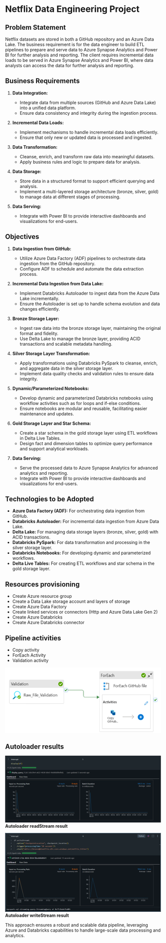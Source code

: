 # Netflix Data Engineering Project

## Problem Statement

Netflix datasets are stored in both a GitHub repository and an Azure Data Lake. The business requirement is for the data engineer to build ETL pipelines to prepare and serve data to Azure Synapse Analytics and Power BI for further analysis and reporting. The client requires incremental data loads to be served in Azure Synapse Analytics and Power BI, where data analysts can access the data for further analysis and reporting.

## Business Requirements

1. **Data Integration:**
   - Integrate data from multiple sources (GitHub and Azure Data Lake) into a unified data platform.
   - Ensure data consistency and integrity during the ingestion process.

2. **Incremental Data Loads:**
   - Implement mechanisms to handle incremental data loads efficiently.
   - Ensure that only new or updated data is processed and ingested.

3. **Data Transformation:**
   - Cleanse, enrich, and transform raw data into meaningful datasets.
   - Apply business rules and logic to prepare data for analysis.

4. **Data Storage:**
   - Store data in a structured format to support efficient querying and analysis.
   - Implement a multi-layered storage architecture (bronze, silver, gold) to manage data at different stages of processing.

5. **Data Serving:**
   - Integrate with Power BI to provide interactive dashboards and visualizations for end-users.

## Objectives

1. **Data Ingestion from GitHub:**
   - Utilize Azure Data Factory (ADF) pipelines to orchestrate data ingestion from the GitHub repository.
   - Configure ADF to schedule and automate the data extraction process.

2. **Incremental Data Ingestion from Data Lake:**
   - Implement Databricks Autoloader to ingest data from the Azure Data Lake incrementally.
   - Ensure the Autoloader is set up to handle schema evolution and data changes efficiently.

3. **Bronze Storage Layer:**
   - Ingest raw data into the bronze storage layer, maintaining the original format and fidelity.
   - Use Delta Lake to manage the bronze layer, providing ACID transactions and scalable metadata handling.

4. **Silver Storage Layer Transformation:**
   - Apply transformations using Databricks PySpark to cleanse, enrich, and aggregate data in the silver storage layer.
   - Implement data quality checks and validation rules to ensure data integrity.

5. **Dynamic/Parameterized Notebooks:**
   - Develop dynamic and parameterized Databricks notebooks using workflow activities such as for loops and if-else conditions.
   - Ensure notebooks are modular and reusable, facilitating easier maintenance and updates.

6. **Gold Storage Layer and Star Schema:**
   - Create a star schema in the gold storage layer using ETL workflows in Delta Live Tables.
   - Design fact and dimension tables to optimize query performance and support analytical workloads.

7. **Data Serving:**
   - Serve the processed data to Azure Synapse Analytics for advanced analytics and reporting.
   - Integrate with Power BI to provide interactive dashboards and visualizations for end-users.

## Technologies to be Adopted

- **Azure Data Factory (ADF):** For orchestrating data ingestion from GitHub.
- **Databricks Autoloader:** For incremental data ingestion from Azure Data Lake.
- **Delta Lake:** For managing data storage layers (bronze, silver, gold) with ACID transactions.
- **Databricks PySpark:** For data transformation and processing in the silver storage layer.
- **Databricks Notebooks:** For developing dynamic and parameterized workflows.
- **Delta Live Tables:** For creating ETL workflows and star schema in the gold storage layer.

## Resources provisioning
- Create Azure resource group
- Create a Data Lake storage account and layers of storage
- Create Azure Data Factory
- Create linked services or connectors (Http and Azure Data Lake Gen 2)
- Create Azure Databricks
- Create Azure Databricks connector

## Pipeline activities
- Copy activity
- ForEach Activity
- Validation activity

![Azure Data Factory Pipeline Activities](Images/Netflix_ADF_pipline.png)

## Autoloader results
![Autoloader readStream result](Images/Autoloader_ReadStream.png) **Autoloader readStream result**


![Autoloader writeStream result](Images/Autoloader_writeSream.png) **Autoloader writeStream result**

This approach ensures a robust and scalable data pipeline, leveraging Azure and Databricks capabilities to handle large-scale data processing and analytics.
